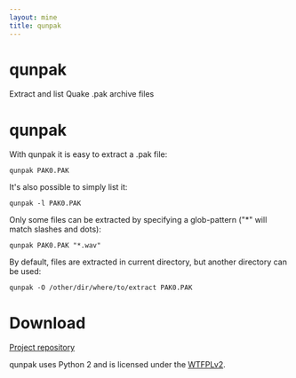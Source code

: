 ```yaml
---
layout: mine
title: qunpak
---
```


# qunpak

Extract and list Quake .pak archive files

# qunpak #

With qunpak it is easy to extract a .pak file:

```
qunpak PAK0.PAK
```

It's also possible to simply list it:

```
qunpak -l PAK0.PAK
```

Only some files can be extracted by specifying a glob-pattern ("*" will match slashes and dots):

```
qunpak PAK0.PAK "*.wav"
```

By default, files are extracted in current directory, but another directory can be used:

```
qunpak -O /other/dir/where/to/extract PAK0.PAK
```

# Download #

[Project repository](https://github.com/hydrargyrum/attic/tree/master/qunpak)

qunpak uses Python 2 and is licensed under the [WTFPLv2](../wtfpl).
